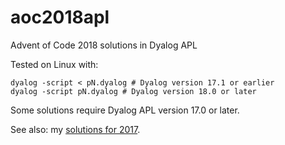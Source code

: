 # aoc2018apl
Advent of Code 2018 solutions in Dyalog APL

Tested on Linux with:
```
dyalog -script < pN.dyalog # Dyalog version 17.1 or earlier
dyalog -script pN.dyalog # Dyalog version 18.0 or later
```

Some solutions require Dyalog APL version 17.0 or later.

See also: my [solutions for 2017](https://github.com/jayfoad/aoc2017apl).
